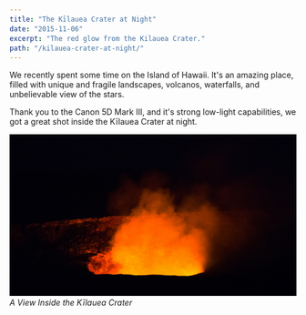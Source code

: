 ```yaml
---
title: "The Kīlauea Crater at Night"
date: "2015-11-06"
excerpt: "The red glow from the Kilauea Crater."
path: "/kilauea-crater-at-night/"
---
```

We recently spent some time on the Island of Hawaii.  It's an amazing place, filled with unique and fragile landscapes, volcanos, waterfalls, and unbelievable view of the stars.

Thank you to the Canon 5D Mark III, and it's strong low-light capabilities, we got a great shot inside the Kīlauea Crater at night.

![The Kīlauea Crater at Night](./kilauea.jpg)
*A View Inside the Kīlauea Crater*
